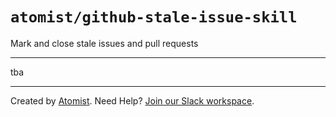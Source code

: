 # `atomist/github-stale-issue-skill`

<!---atomist-skill-description:start--->

Mark and close stale issues and pull requests

<!---atomist-skill-description:end--->

---

<!---atomist-skill-readme:start--->

tba

<!---atomist-skill-readme:end--->

---

Created by [Atomist][atomist].
Need Help? [Join our Slack workspace][slack].

[atomist]: https://atomist.com/ "Atomist - How Teams Deliver Software"
[slack]: https://join.atomist.com/ "Atomist Community Slack"
